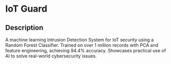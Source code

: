 # IoT Guard

## Description  
A machine learning Intrusion Detection System for IoT security using a Random Forest Classifier. Trained on over 1 million records with PCA and feature engineering, achieving 94.4% accuracy. Showcases practical use of AI to solve real-world cybersecurity issues.
